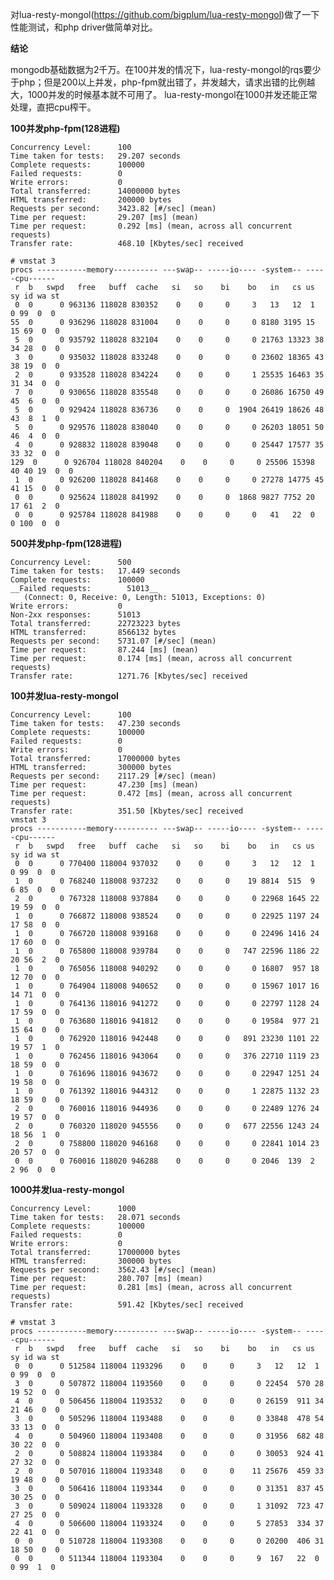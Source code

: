对lua-resty-mongol(https://github.com/bigplum/lua-resty-mongol)做了一下性能测试，和php driver做简单对比。

__结论__

mongodb基础数据为2千万。在100并发的情况下，lua-resty-mongol的rqs要少于php；但是200以上并发，php-fpm就出错了，并发越大，请求出错的比例越大，1000并发的时候基本就不可用了。
lua-resty-mongol在1000并发还能正常处理，直把cpu榨干。

__100并发php-fpm(128进程)__

    Concurrency Level:      100
    Time taken for tests:   29.207 seconds
    Complete requests:      100000
    Failed requests:        0
    Write errors:           0
    Total transferred:      14000000 bytes
    HTML transferred:       200000 bytes
    Requests per second:    3423.82 [#/sec] (mean)
    Time per request:       29.207 [ms] (mean)
    Time per request:       0.292 [ms] (mean, across all concurrent requests)
    Transfer rate:          468.10 [Kbytes/sec] received
    
    # vmstat 3
    procs -----------memory---------- ---swap-- -----io---- -system-- -----cpu------
     r  b   swpd   free   buff  cache   si   so    bi    bo   in   cs us sy id wa st
     0  0      0 963136 118028 830352    0    0     0     3   13   12  1  0 99  0  0
    55  0      0 936296 118028 831004    0    0     0     0 8180 3195 15 15 69  0  0
     5  0      0 935792 118028 832104    0    0     0     0 21763 13323 38 34 28  0  0
     3  0      0 935032 118028 833248    0    0     0     0 23602 18365 43 38 19  0  0
     2  0      0 933528 118028 834224    0    0     0     1 25535 16463 35 31 34  0  0
     7  0      0 930656 118028 835548    0    0     0     0 26086 16750 49 45  6  0  0
     5  0      0 929424 118028 836736    0    0     0  1904 26419 18626 48 43  8  1  0
     5  0      0 929576 118028 838040    0    0     0     0 26203 18051 50 46  4  0  0
     4  0      0 928832 118028 839048    0    0     0     0 25447 17577 35 33 32  0  0
    129  0      0 926704 118028 840204    0    0     0     0 25506 15398 40 40 19  0  0
     1  0      0 926200 118028 841468    0    0     0     0 27278 14775 45 41 15  0  0
     0  0      0 925624 118028 841992    0    0     0  1868 9827 7752 20 17 61  2  0
     0  0      0 925784 118028 841988    0    0     0     0   41   22  0  0 100  0  0

__500并发php-fpm(128进程)__

    Concurrency Level:      500
    Time taken for tests:   17.449 seconds
    Complete requests:      100000
    __Failed requests:        51013__
       (Connect: 0, Receive: 0, Length: 51013, Exceptions: 0)
    Write errors:           0
    Non-2xx responses:      51013
    Total transferred:      22723223 bytes
    HTML transferred:       8566132 bytes
    Requests per second:    5731.07 [#/sec] (mean)
    Time per request:       87.244 [ms] (mean)
    Time per request:       0.174 [ms] (mean, across all concurrent requests)
    Transfer rate:          1271.76 [Kbytes/sec] received

__100并发lua-resty-mongol__

    Concurrency Level:      100
    Time taken for tests:   47.230 seconds
    Complete requests:      100000
    Failed requests:        0
    Write errors:           0
    Total transferred:      17000000 bytes
    HTML transferred:       300000 bytes
    Requests per second:    2117.29 [#/sec] (mean)
    Time per request:       47.230 [ms] (mean)
    Time per request:       0.472 [ms] (mean, across all concurrent requests)
    Transfer rate:          351.50 [Kbytes/sec] received
    vmstat 3
    procs -----------memory---------- ---swap-- -----io---- -system-- -----cpu------
     r  b   swpd   free   buff  cache   si   so    bi    bo   in   cs us sy id wa st
     0  0      0 770400 118004 937032    0    0     0     3   12   12  1  0 99  0  0
     1  0      0 768240 118008 937232    0    0     0    19 8814  515  9  6 85  0  0
     2  0      0 767328 118008 937884    0    0     0     0 22968 1645 22 19 59  0  0
     1  0      0 766872 118008 938524    0    0     0     0 22925 1197 24 17 58  0  0
     1  0      0 766720 118008 939168    0    0     0     0 22496 1416 24 17 60  0  0
     1  0      0 765800 118008 939784    0    0     0   747 22596 1186 22 20 56  2  0
     1  0      0 765056 118008 940292    0    0     0     0 16807  957 18 12 70  0  0
     1  0      0 764904 118008 940652    0    0     0     0 15967 1017 16 14 71  0  0
     1  0      0 764136 118016 941272    0    0     0     0 22797 1128 24 17 59  0  0
     1  0      0 763680 118016 941812    0    0     0     0 19584  977 21 15 64  0  0
     1  0      0 762920 118016 942448    0    0     0   891 23230 1101 22 19 57  1  0
     1  0      0 762456 118016 943064    0    0     0   376 22710 1119 23 18 59  0  0
     1  0      0 761696 118016 943672    0    0     0     0 22947 1251 24 19 58  0  0
     1  0      0 761392 118016 944312    0    0     0     1 22875 1132 23 18 59  0  0
     2  0      0 760016 118016 944936    0    0     0     0 22489 1276 24 19 57  0  0
     2  0      0 760320 118020 945556    0    0     0   677 22556 1243 24 18 56  1  0
     2  0      0 758800 118020 946168    0    0     0     0 22841 1014 23 20 57  0  0
     0  0      0 760016 118020 946288    0    0     0     0 2046  139  2  2 96  0  0

__1000并发lua-resty-mongol__

    Concurrency Level:      1000
    Time taken for tests:   28.071 seconds
    Complete requests:      100000
    Failed requests:        0
    Write errors:           0
    Total transferred:      17000000 bytes
    HTML transferred:       300000 bytes
    Requests per second:    3562.43 [#/sec] (mean)
    Time per request:       280.707 [ms] (mean)
    Time per request:       0.281 [ms] (mean, across all concurrent requests)
    Transfer rate:          591.42 [Kbytes/sec] received
    
    # vmstat 3
    procs -----------memory---------- ---swap-- -----io---- -system-- -----cpu------
     r  b   swpd   free   buff  cache   si   so    bi    bo   in   cs us sy id wa st
     0  0      0 512584 118004 1193296    0    0     0     3   12   12  1  0 99  0  0
     3  0      0 507872 118004 1193560    0    0     0     0 22454  570 28 19 52  0  0
     4  0      0 506456 118004 1193532    0    0     0     0 26159  911 34 21 46  0  0
     3  0      0 505296 118004 1193488    0    0     0     0 33848  478 54 33 13  0  0
     4  0      0 504960 118004 1193408    0    0     0     0 31956  682 48 30 22  0  0
     2  0      0 508824 118004 1193384    0    0     0     0 30053  924 41 27 32  0  0
     2  0      0 507016 118004 1193348    0    0     0    11 25676  459 33 19 48  0  0
     3  0      0 506416 118004 1193344    0    0     0     0 31351  837 45 30 25  0  0
     3  0      0 509024 118004 1193328    0    0     0     1 31092  723 47 27 25  0  0
     4  0      0 506600 118004 1193324    0    0     0     5 27853  334 37 22 41  0  0
     0  0      0 510728 118004 1193308    0    0     0     0 20200  406 31 18 50  0  0
     0  0      0 511344 118004 1193304    0    0     0     9  167   22  0  0 99  1  0
